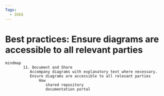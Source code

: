 ```yaml
---
Tags:
  - IDEA
---
```



# Best practices: Ensure diagrams are accessible to all relevant parties 




```mermaid
mindmap
        11. Document and Share
           Accompany diagrams with explanatory text where necessary.
           Ensure diagrams are accessible to all relevant parties 
               How
                  shared repository 
                  documentation portal
```              